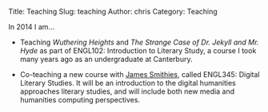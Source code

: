 Title: Teaching
Slug: teaching
Author: chris
Category: Teaching

In 2014 I am...

- Teaching *Wuthering Heights* and *The Strange Case of Dr. Jekyll and Mr. Hyde* as part of ENGL102: Introduction to Literary Study, a course I took many years ago as an undergraduate at Canterbury.

- Co-teaching a new course with [James Smithies](http://jamessmithies.org/), called ENGL345: Digital Literary Studies.  It will be an introduction to the digital humanities approaches literary studies, and will include both new media and humanities computing perspectives.
